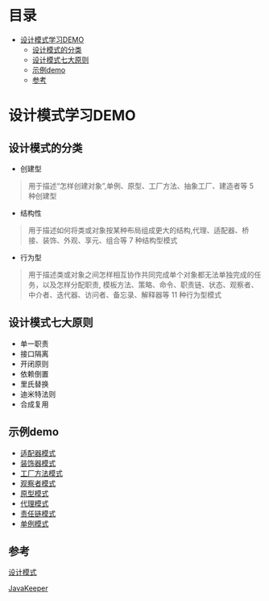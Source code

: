 <!-- START doctoc generated TOC please keep comment here to allow auto update -->
<!-- DON'T EDIT THIS SECTION, INSTEAD RE-RUN doctoc TO UPDATE -->

# 目录

- [设计模式学习DEMO](#%E8%AE%BE%E8%AE%A1%E6%A8%A1%E5%BC%8F%E5%AD%A6%E4%B9%A0demo)
    - [设计模式的分类](#%E8%AE%BE%E8%AE%A1%E6%A8%A1%E5%BC%8F%E7%9A%84%E5%88%86%E7%B1%BB)
    - [设计模式七大原则](#%E8%AE%BE%E8%AE%A1%E6%A8%A1%E5%BC%8F%E4%B8%83%E5%A4%A7%E5%8E%9F%E5%88%99)
    - [示例demo](#%E7%A4%BA%E4%BE%8Bdemo)
    - [参考](#%E5%8F%82%E8%80%83)

<!-- END doctoc generated TOC please keep comment here to allow auto update -->

# 设计模式学习DEMO

## 设计模式的分类

- 创建型

> 用于描述“怎样创建对象”,单例、原型、工厂方法、抽象工厂、建造者等 5 种创建型

- 结构性

> 用于描述如何将类或对象按某种布局组成更大的结构,代理、适配器、桥接、装饰、外观、享元、组合等 7 种结构型模式

- 行为型

> 用于描述类或对象之间怎样相互协作共同完成单个对象都无法单独完成的任务，以及怎样分配职责,
> 模板方法、策略、命令、职责链、状态、观察者、中介者、迭代器、访问者、备忘录、解释器等 11 种行为型模式

## 设计模式七大原则

- 单一职责
- 接口隔离
- 开闭原则
- 依赖倒置
- 里氏替换
- 迪米特法则
- 合成复用

## 示例demo

- [适配器模式](src/main/java/demo/AdapterDemo.java)
- [装饰器模式](src/main/java/demo/DecoratorDemo.java)
- [工厂方法模式](src/main/java/demo/FactoryDemo.java)
- [观察者模式](src/main/java/demo/ObServerDemo.java)
- [原型模式](src/main/java/demo/PrototypeDemo.java)
- [代理模式](src/main/java/demo/ProxyDemo.java)
- [责任链模式](src/main/java/demo/responsibilityDemo.java)
- [单例模式](src/main/java/demo/SingletonDemo.java)

## 参考

[设计模式](https://refactoringguru.cn/design-patterns)

[JavaKeeper](http://www.starfish.ink/design-pattern)

